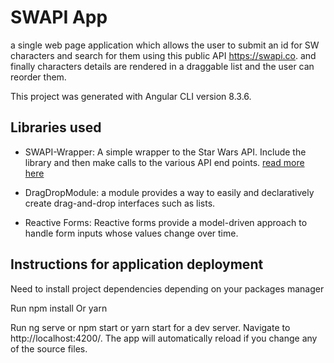 # SWAPI App 

a single web page application which allows the user to submit an id for SW characters and search for them using this public API https://swapi.co. and finally characters details are rendered in a draggable list and the user can reorder them.


This project was generated with Angular CLI version 8.3.6.


## Libraries used

- SWAPI-Wrapper: A simple wrapper to the Star Wars API. Include the library and then make calls to the various API end points. [read more here](https://github.com/cfjedimaster/SWAPI-Wrapper)

- DragDropModule: a module provides a way to easily and declaratively create drag-and-drop interfaces such as lists.

- Reactive Forms: Reactive forms provide a model-driven approach to handle form inputs whose values change over time. 



## Instructions for application deployment

Need to install project dependencies depending on your packages manager

Run npm install Or yarn

Run ng serve or npm start or yarn start for a dev server. Navigate to http://localhost:4200/. The app will automatically reload if you change any of the source files.

